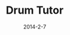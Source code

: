 ---
layout: default
title: Drum Tutor
img: /img/drumtutor1.jpg
img2: /img/drumtutor2.jpg
date: 2014-2-7
modalId: 5
projectDate: May 2012
client: University
service: "App Development"

tools: ['Flash', 'Illustrator', 'Garageband']
values: [50,25,25]

brief: To create an interactive design that teaches the user how to do something.
execution: I decided to create an iPad application that teaches the user how to play the drums at a fundamental level.<br>The app accomplished this through a variety of screens that started off by letting the user experiment with the different sounds each drum makes, then learning how to read music, then finally showing them more complicated beats.<br>What resulted was a fully functioning iPad app that met the brief and got high marks.
---